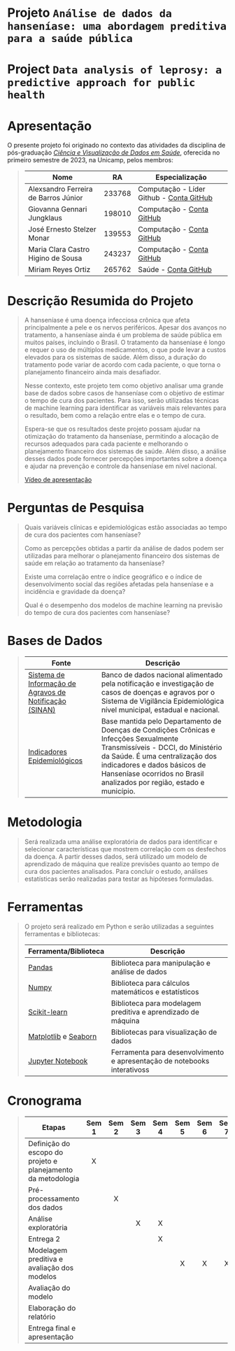 # Projeto `Análise de dados da hanseníase: uma abordagem preditiva para a saúde pública`

# Project `Data analysis of leprosy: a predictive approach for public health`

# Apresentação

O presente projeto foi originado no contexto das atividades da disciplina de pós-graduação [*Ciência e Visualização de Dados em Saúde*](https://github.com/datasci4health/home), oferecida no primeiro semestre de 2023, na Unicamp, pelos membros:

> |Nome  | RA | Especialização|
> |--|--|--|
> | Alexsandro Ferreira de Barros Júnior  | 233768  | Computação - Líder Github - [Conta GitHub](https://github.com/alexbjr) |
> | Giovanna Gennari Jungklaus  | 198010  | Computação - [Conta GitHub](https://github.com/gigennari)|
> | José Ernesto Stelzer Monar  | 139553  | Computação - [Conta GitHub](https://github.com/stelzer-monar-ifood)|
> | Maria Clara Castro Higino de Sousa  | 243237  | Computação - [Conta GitHub](https://github.com/mc-castro)|
> | Miriam Reyes Ortiz  | 265762  | Saúde - [Conta GitHub](https://github.com/MiriamOrtiz)|


# Descrição Resumida do Projeto
> A hanseníase é uma doença infecciosa crônica que afeta principalmente a pele e os nervos periféricos. Apesar dos avanços no tratamento, a hanseníase ainda é um problema de saúde pública em muitos países, incluindo o Brasil. O tratamento da hanseníase é longo e requer o uso de múltiplos medicamentos, o que pode levar a custos elevados para os sistemas de saúde. Além disso, a duração do tratamento pode variar de acordo com cada paciente, o que torna o planejamento financeiro ainda mais desafiador.
>
> Nesse contexto, este projeto tem como objetivo analisar uma grande base de dados sobre casos de hanseníase com o objetivo de estimar o tempo de cura dos pacientes. Para isso, serão utilizadas técnicas de machine learning para identificar as variáveis mais relevantes para o resultado, bem como a relação entre elas e o tempo de cura.
>
> Espera-se que os resultados deste projeto possam ajudar na otimização do tratamento da hanseníase, permitindo a alocação de recursos adequados para cada paciente e melhorando o planejamento financeiro dos sistemas de saúde. Além disso, a análise desses dados pode fornecer percepções importantes sobre a doença e ajudar na prevenção e controle da hanseníase em nível nacional.
> 
> [Vídeo de apresentação](https://drive.google.com/file/d/1LdYcPP0i0cjiHvt-HNTh64a2jiKPNRNR/view?usp=sharing)

# Perguntas de Pesquisa
> Quais variáveis clínicas e epidemiológicas estão associadas ao tempo de cura dos pacientes com hanseníase?
>
> Como as percepções obtidas a partir da análise de dados podem ser utilizadas para melhorar o planejamento financeiro dos sistemas de saúde em relação ao tratamento da hanseníase?
>
> Existe uma correlação entre o índice geográfico e o índice de desenvolvimento social das regiões afetadas pela hanseníase e a incidência e gravidade da doença?
>
> Qual é o desempenho dos modelos de machine learning na previsão do tempo de cura dos pacientes com hanseníase?

# Bases de Dados
> |Fonte | Descrição|
> |--|--|
> |[Sistema de Informação de Agravos de Notificação (SINAN)](http://portalsinan.saude.gov.br/hanseniase) |Banco de dados nacional alimentado pela notificação e investigação de casos de doenças e agravos por o Sistema de Vigilância Epidemiológica nível municipal, estadual e nacional.|
> |[Indicadores Epidemiológicos](http://indicadoreshanseniase.aids.gov.br/) |Base mantida pelo Departamento de Doenças de Condições Crônicas e Infecções Sexualmente Transmissíveis - DCCI, do Ministério da Saúde. É uma centralização dos indicadores e dados básicos de Hanseníase ocorridos no Brasil analizados por região, estado e município.| 

# Metodologia
> Será realizada uma análise exploratória de dados para identificar e selecionar características que mostrem correlação com os desfechos da doença. A partir desses dados, será utilizado um modelo de aprendizado de máquina que realize previsões quanto ao tempo de cura dos pacientes analisados. Para concluir o estudo, análises estatísticas serão realizadas para testar as hipóteses formuladas. 

# Ferramentas
> O projeto será realizado em Python e serão utilizadas a seguintes ferramentas e bibliotecas:
>
> |Ferramenta/Biblioteca | Descrição|
> |--|--|
> |[Pandas](https://pandas.pydata.org/) |Biblioteca para manipulação e análise de dados| 
> |[Numpy](https://numpy.org/) |Biblioteca para cálculos matemáticos e estatísticos| 
> |[Scikit-learn](https://scikit-learn.org/stable/) |Biblioteca para modelagem preditiva e aprendizado de máquina| 
> |[Matplotlib](https://matplotlib.org/) e [Seaborn](https://seaborn.pydata.org/) |Bibliotecas para visualização de dados| 
> |[Jupyter Notebook](https://jupyter.org/) |Ferramenta para desenvolvimento e apresentação de notebooks interativoss| 

# Cronograma
> |Etapas | Sem 1 | Sem 2| Sem 3| Sem 4| Sem 5| Sem 6| Sem 7| Sem 8| Sem 9| Sem 10|
> |--|:--:|:--:|:--:|:--:|:--:|:--:|:--:|:--:|:--:|:--:|
> | Definição do escopo do projeto e planejamento da metodologia  | X |  |  |  |  |  |  |  |  |  |
> | Pré-processamento dos dados  |  | X |  |  |  |  |  |  |  |  |
> | Análise exploratória|  |  | X | X |  |  |  |  |  |  |
> | Entrega 2  |  |  |  | X |  |  |  |  |  |  |
> | Modelagem preditiva e avaliação dos modelos  |  |  |  |  | X | X | X |  |  |  |
> | Avaliação do modelo  |  |  |  |  |  |  |  | X |  |  |
> | Elaboração do relatório  |  |  |  |  |  |  |  |  | X |  |
> | Entrega final e apresentação  |  |  |  |  |  |  |  |  |  | X |
